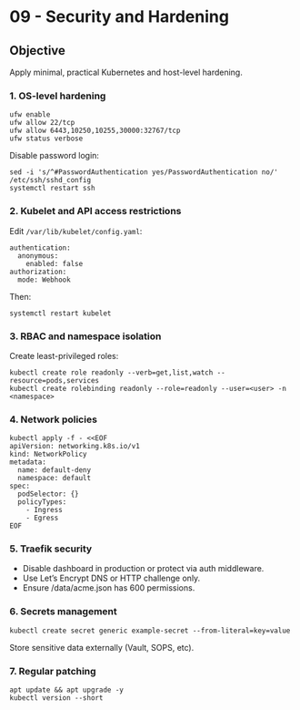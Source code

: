 # 09 - Security and Hardening

## Objective

Apply minimal, practical Kubernetes and host-level hardening.

### 1. OS-level hardening
```
ufw enable
ufw allow 22/tcp
ufw allow 6443,10250,10255,30000:32767/tcp
ufw status verbose
```

Disable password login:
```
sed -i 's/^#PasswordAuthentication yes/PasswordAuthentication no/' /etc/ssh/sshd_config
systemctl restart ssh
```

### 2. Kubelet and API access restrictions
Edit `/var/lib/kubelet/config.yaml`:
```
authentication:
  anonymous:
    enabled: false
authorization:
  mode: Webhook
```
Then:
```
systemctl restart kubelet
```

### 3. RBAC and namespace isolation
Create least-privileged roles:
```
kubectl create role readonly --verb=get,list,watch --resource=pods,services
kubectl create rolebinding readonly --role=readonly --user=<user> -n <namespace>
```

### 4. Network policies
```
kubectl apply -f - <<EOF
apiVersion: networking.k8s.io/v1
kind: NetworkPolicy
metadata:
  name: default-deny
  namespace: default
spec:
  podSelector: {}
  policyTypes:
    - Ingress
    - Egress
EOF
```

### 5. Traefik security

- Disable dashboard in production or protect via auth middleware.
- Use Let’s Encrypt DNS or HTTP challenge only.
- Ensure /data/acme.json has 600 permissions.

### 6. Secrets management
```
kubectl create secret generic example-secret --from-literal=key=value
```
Store sensitive data externally (Vault, SOPS, etc).

### 7. Regular patching
```
apt update && apt upgrade -y
kubectl version --short
```
